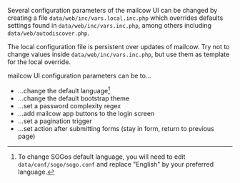 Several configuration parameters of the mailcow UI can be changed by creating a file `data/web/inc/vars.local.inc.php` which overrides defaults settings found in `data/web/inc/vars.inc.php`, among others including `data/web/autodiscover.php`.

The local configuration file is persistent over updates of mailcow. Try not to change values inside `data/web/inc/vars.inc.php`, but use them as template for the local override.

mailcow UI configuration parameters can be to...

- ...change the default language[^1]
- ...change the default bootstrap theme
- ...set a password complexity regex
- ...add mailcow app buttons to the login screen
- ...set a pagination trigger
- ...set action after submitting forms (stay in form, return to previous page)

[^1]: To change SOGos default language, you will need to edit `data/conf/sogo/sogo.conf` and replace "English" by your preferred language.
